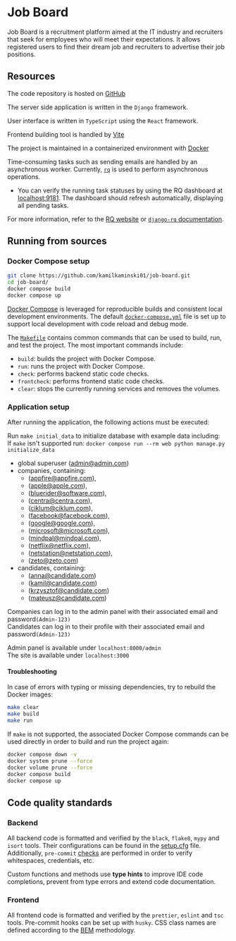 # Job Board
Job Board is a recruitment platform aimed at the IT industry and recruiters
that seek for employees who will meet their expectations. It allows registered
users to find their dream job and recruiters to advertise their job positions.

## Resources

The code repository is hosted on [GitHub](https://github.com/kamilkaminski01/job-board)

The server side application is written in the `Django` framework.

User interface is written in `TypeScript` using the `React` framework.

Frontend building tool is handled by [Vite](https://vitejs.dev/)

The project is maintained in a containerized environment with [Docker](https://www.docker.com/)

Time-consuming tasks such as sending emails are
handled by an asynchronous worker. Currently, [`rq`](https://python-rq.org/)
is used to perform asynchronous operations.

- You can verify the running task statuses by using the RQ dashboard
  at [localhost:9181](http://localhost:9181). The dashboard should refresh
  automatically, displaying all pending tasks.

For more information, refer to the [RQ website](https://python-rq.org/)
or [`django-rq` documentation](https://github.com/rq/django-rq).

## Running from sources

### Docker Compose setup

```bash
git clone https://github.com/kamilkaminski01/job-board.git
cd job-board/
docker compose build
docker compose up
```

[Docker Compose](https://docs.docker.com/compose/install/) is leveraged
for reproducible builds and consistent local development environments.
The default [`docker-compose.yml`](docker-compose.yml) file is set up
to support local development with code reload and debug mode.

The [`Makefile`](Makefile) contains common commands that can be used to
build, run, and test the project. The most important commands include:
- `build`: builds the project with Docker Compose.
- `run`: runs the project with Docker Compose.
- `check`: performs backend static code checks.
- `frontcheck`: performs frontend static code checks.
- `clear`: stops the currently running services and removes the volumes.

### Application setup

After running the application, the following actions must be executed:

Run `make initial_data` to initialize database with example data including: <br />
If `make` isn't supported run: `docker compose run --rm web python manage.py initialize_data`

- global superuser (admin@admin.com)
- companies, containing:
  - (appfire@appfire.com),
  - (apple@apple.com),
  - (bluerider@software.com),
  - (centra@centra.com),
  - (ciklum@ciklum.com),
  - (facebook@facebook.com),
  - (google@google.com),
  - (microsoft@microsoft.com),
  - (mindpal@mindpal.com),
  - (netflix@netflix.com),
  - (netstation@netstation.com),
  - (zeto@zeto.com)
- candidates, containing:
  - (anna@candidate.com)
  - (kamil@candidate.com)
  - (krzysztof@candidate.com)
  - (mateusz@candidate.com)

Companies can log in to the admin panel with their associated email and password`(Admin-123)` <br />
Candidates can log in to their profile with their associated email and password`(Admin-123)`

Admin panel is available under `localhost:8000/admin` <br />
The site is available under `localhost:3000`

#### Troubleshooting

In case of errors with typing or missing dependencies, try to rebuild the
Docker images:

```bash
make clear
make build
make run
```

If `make` is not supported, the associated Docker Compose commands can be
used directly in order to build and run the project again:

```bash
docker compose down -v
docker system prune --force
docker volume prune --force
docker compose build
docker compose up
```

## Code quality standards

### Backend

All backend code is formatted and verified by the `black`, `flake8`,
`mypy` and `isort` tools. Their configurations can be found in the
[setup.cfg](backend/setup.cfg) file. Additionally, `pre-commit` [checks](.pre-commit-config.yaml)
are performed in order to verify whitespaces, credentials, etc.

Custom functions and methods use **type hints** to improve IDE code
completions, prevent from type errors and extend code documentation.

### Frontend

All frontend code is formatted and verified by the `prettier`,
`eslint` and `tsc` tools. Pre-commit hooks can be set up with `husky`.
CSS class names are defined according to the
[BEM](http://getbem.com/introduction/) methodology.

